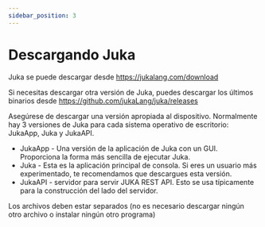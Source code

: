 ```yaml
---
sidebar_position: 3
---
```


# Descargando Juka
Juka se puede descargar desde https://jukalang.com/download

Si necesitas descargar otra versión de Juka, puedes descargar los últimos binarios desde https://github.com/jukaLang/juka/releases

Asegúrese de descargar una versión apropiada al dispositivo. Normalmente hay 3 versiones de Juka para cada sistema operativo de escritorio: JukaApp, Juka y JukaAPI.

- JukaApp - Una versión de la aplicación de Juka con un GUI. Proporciona la forma más sencilla de ejecutar Juka.
- Juka - Esta es la aplicación principal de consola. Si eres un usuario más experimentado, te recomendamos que descargues esta versión.
- JukaAPI - servidor para servir JUKA REST API. Esto se usa típicamente para la construcción del lado del servidor.

Los archivos deben estar separados (no es necesario descargar ningún otro archivo o instalar ningún otro programa)
